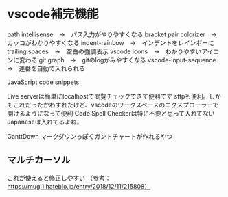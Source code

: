 # vscode補完機能
path intellisense　→　パス入力がやりやすくなる
bracket pair colorizer　→　カッコがわかりやすくなる
indent-rainbow　→　インデントをレインボーに
trailing spaces　→　空白の強調表示
vscode icons　→　わかりやすいアイコンに変わる
git graph　→　gitのlogがみやすくなる
vscode-input-sequence　→　連番を自動で入れられる

JavaScript code snippets

Live serverは簡単にlocalhostで閲覧チェックできて便利です
sftpも便利。しかもこれだったかわすれたけど、vscodeのワークスペースのエクスプローラーで開けるようになって便利
Code Spell Checkerは特に不要と思って入れてない
Japaneseは入れてるよね。

GanttDown
マークダウンっぽくガントチャートが作れるやつ
## マルチカーソル
これが使えると修正しやすい
（参考：https://mugi1.hateblo.jp/entry/2018/12/11/215808）